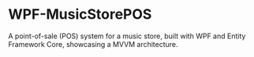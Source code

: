 # WPF-MusicStorePOS
A point-of-sale (POS) system for a music store, built with WPF and Entity Framework Core, showcasing a MVVM architecture.
